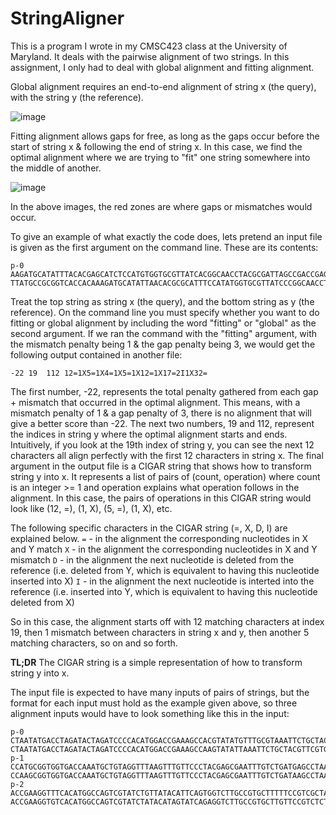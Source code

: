 # StringAligner
This is a program I wrote in my CMSC423 class at the University of Maryland. It deals with the pairwise alignment of two strings. In this assignment, I only had to deal with global alignment and fitting alignment. 

Global alignment requires an end-to-end alignment of string x (the query), with the string y (the reference). 

![image](https://user-images.githubusercontent.com/49917374/182275909-0ec85a1b-6941-4864-9509-f6c71b497f1c.png)

Fitting alignment allows gaps for free, as long as the gaps occur before the start of string x & following the end of string x. In this case, we find the optimal alignment where we are trying to "fit" one string somewhere into the middle of another.

![image](https://user-images.githubusercontent.com/49917374/182275857-fad8cbe4-cb8b-4c96-8848-16e58dab6247.png)

In the above images, the red zones are where gaps or mismatches would occur. 

To give an example of what exactly the code does, lets pretend an input file is given as the first argument on the command line. These are its contents:
```
p-0
AAGATGCATATTTACACGAGCATCTCCATGTGGTGCGTTATCACGGCAACCTACGCGATTAGCCGACCGAGTAATGAGGTAGACTAGTATGCGCT
TTATGCCGCGGTCACCACAAAGATGCATATTAACACGCGCATTTCCATATGGTGCGTTATCCCGGCAACCTACGCGATTTCGACCGAGTAATGAGGTAGACTAGTATGCGCT
```

Treat the top string as string x (the query), and the bottom string as y (the reference). On the command line you must specify whether you want to do fitting or global alignment by including the word "fitting" or "global" as the second argument. If we ran the command with the "fitting" argument, with the mismatch penalty being 1 & the gap penalty being 3, we would get the following output contained in another file: 

```
-22	19	112	12=1X5=1X4=1X5=1X12=1X17=2I1X32=
```

The first number, -22, represents the total penalty gathered from each gap + mismatch that occurred in the optimal alignment. This means, with a mismatch penalty of 1 &  a gap penalty of 3, there is no alignment that will give a better score than -22. The next two numbers, 19 and 112, represent the indices in string y where the optimal alignment starts and ends. Intuitively, if you look at the 19th index of string y, you can see the next 12 characters all align perfectly with the first 12 characters in string x. The final argument in the output file is a CIGAR string that shows how to transform string y into x. It represents a list of pairs of (count, operation) where count is an integer >= 1 and operation explains what operation follows in the alignment. In this case, the pairs of operations in this CIGAR string would look like (12, =), (1, X), (5, =), (1, X), etc. 

The following specific characters in the CIGAR string (=, X, D, I) are explained below. 
```=``` - in the alignment the corresponding nucleotides in X and Y match
```X``` - in the alignment the corresponding nucleotides in X and Y mismatch
```D``` - in the alignment the next nucleotide is deleted from the reference (i.e. deleted from Y, which is equivalent to having this nucleotide inserted into X)
```I``` - in the alignment the next nucleotide is interted into the reference (i.e. inserted into Y, which is equivalent to having this nucleotide deleted from X)

So in this case, the alignment starts off with 12 matching characters at index 19, then 1 mismatch between characters in string x and y, then another 5 matching characters, so on and so forth. 

**TL;DR** The CIGAR string is a simple representation of how to transform string y into x.

The input file is expected to have many inputs of pairs of strings, but the format for each input must hold as the example given above, so three alignment inputs would have to look something like this in the input:
```
p-0
CTAATATGACCTAGATACTAGATCCCCACATGGACCGAAAGCCACGTATATGTTTGCGTAAATTCTGCTACGTCAATAGGC
CTAATATGACCTAGATACTAGATCCCCACATGGACCGAAAGCCAAGTATATTAAATTCTGCTACGTTCGTGTGCAATAGGC
p-1
CCATGCGGTGGTGACCAAATGCTGTAGGTTTAAGTTTGTTCCCTACGAGCGAATTTGTCTGATGAGCCTAAGTCTATTAAGGGACGAACCAGCTAATCG
CCAAGCGGTGGTGACCAAATGCTGTAGGTTTAAGTTTGTTCCCTACGAGCGAATTTGTCTGATAAGCCTAAGTTTATTAAGGGACGAACCAGCTAATCT
p-2
ACCGAAGGTTTCACATGGCCAGTCGTATCTGTTATACATTCAGTGGTCTTGCCGTGCTTTTTCCGTCGCTATGTGGTCGTGCGTTGCCTTCTTCC
ACCGAAGGTGTCACATGGCCAGTCGTATCTATACATAGTATCAGAGGTCTTGCCGTGCTTGTTCCGTCTCTATGTGGTCGTGCGTTGCCTTCTTCC
```
